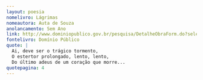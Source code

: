 ```yaml
---
layout: poesia
nomelivro: Lágrimas
nomeautora: Auta de Souza
anolancamento: Sem Ano
link: http://www.dominiopublico.gov.br/pesquisa/DetalheObraForm.do?select_action=&co_obra=81778
fontelivro: Domínio Público
quote: |
  Ai, deve ser o trágico tormento,
  O estertor prolongado, lento, lento,
  Do último adeus de um coração que morre...
quotepagina: 4
---
```

